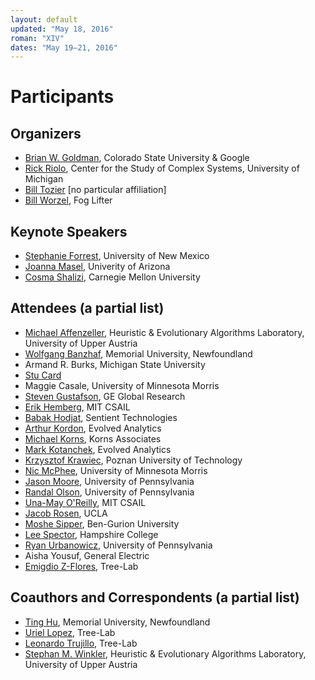 ```yaml
---
layout: default
updated: "May 18, 2016"
roman: "XIV"
dates: "May 19–21, 2016"
---
```


# Participants

## Organizers

- [Brian W. Goldman](http://brianwgoldman.github.io), Colorado State University & Google
- [Rick Riolo](http://vserver1.cscs.lsa.umich.edu/~rlr/), Center for the Study of Complex Systems, University of Michigan
- [Bill Tozier](http://vaguery.github.io) [no particular affiliation]
- [Bill Worzel](http://www.fog-lifter.com), Fog Lifter

## Keynote Speakers

- [Stephanie Forrest](https://www.cs.unm.edu/~forrest/), University of New Mexico
- [Joanna Masel](http://www.eebweb.arizona.edu/faculty/masel/people/joanna/), Univerity of Arizona
- [Cosma Shalizi](http://www.stat.cmu.edu/~cshalizi/), Carnegie Mellon University

## Attendees (a partial list)

- [Michael Affenzeller](http://heal.heuristiclab.com/team/affenzeller), Heuristic & Evolutionary Algorithms Laboratory, University of Upper Austria
- [Wolfgang Banzhaf](http://www.cs.mun.ca/~banzhaf/), Memorial University, Newfoundland
- Armand R. Burks, Michigan State University
- [Stu Card](https://www.linkedin.com/in/stuart-card-1291194)
- Maggie Casale, University of Minnesota Morris
- [Steven Gustafson](http://www.geglobalresearch.com/inventors/steven-gustafson), GE Global Research
- [Erik Hemberg](http://www.csail.mit.edu/user/3039), MIT CSAIL
- [Babak Hodjat](http://www.sentient.ai/team/babak-hodjat/), Sentient Technologies
- [Arthur Kordon](http://www.evolved-analytics.com), Evolved Analytics
- [Michael Korns](http://www.korns.com), Korns Associates
- [Mark Kotanchek](http://www.evolved-analytics.com), Evolved Analytics
- [Krzysztof Krawiec](http://www.cs.put.poznan.pl/kkrawiec/), Poznan University of Technology
- [Nic McPhee](http://facultypages.morris.umn.edu/~mcphee/), University of Minnesota Morris
- [Jason Moore](http://www.epistasis.org), University of Pennsylvania
- [Randal Olson](http://www.randalolson.com), University of Pennsylvania
- [Una-May O'Reilly](http://people.csail.mit.edu/unamay/), MIT CSAIL
- [Jacob Rosen](http://bionics.seas.ucla.edu/people/rosen/jacob_rosen.html), UCLA
- [Moshe Sipper](http://www.moshesipper.com), Ben-Gurion University
- [Lee Spector](http://faculty.hampshire.edu/lspector/), Hampshire College
- [Ryan Urbanowicz](http://www.ryanurbanowicz.com), University of Pennsylvania
- Aisha Yousuf, General Electric
- [Emigdio Z-Flores](http://www.tree-lab.org/index.php/people-2/students/31-emigdio-z-flores), Tree-Lab

## Coauthors and Correspondents (a partial list)

- [Ting Hu](http://www.mun.ca/computerscience/people/tingh.php), Memorial University, Newfoundland
- [Uriel Lopez](http://tree-lab.org/index.php/people-2?layout=contacts), Tree-Lab
- [Leonardo Trujillo](https://sites.google.com/site/leonardotrujillogp/), Tree-Lab
- [Stephan M. Winkler](http://heal.heuristiclab.com/team/winkler), Heuristic & Evolutionary Algorithms Laboratory, University of Upper Austria
